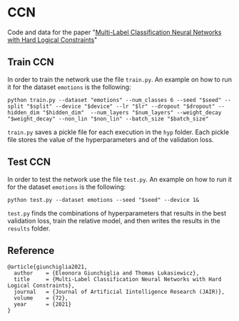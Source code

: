 # CCN

Code and data for the paper "[Multi-Label Classification Neural Networks with Hard Logical Constraints](https://dl.acm.org/doi/pdf/10.1613/jair.1.12850)"

## Train CCN

In order to train the network use the file ```train.py```. An example on how to run it for the dataset ```emotions``` is the following:
```
python train.py --dataset "emotions" --num_classes 6 --seed "$seed" --split "$split" --device "$device" --lr "$lr" --dropout "$dropout" --hidden_dim "$hidden_dim"  --num_layers "$num_layers" --weight_decay "$weight_decay" --non_lin "$non_lin" --batch_size "$batch_size" 
```
```train.py``` saves a pickle file for each execution in the ```hyp``` folder. Each pickle file stores the value of the hyperparameters and of the validation loss. 

## Test CCN 

In order to test the network use the file ```test.py```. An example on how to run it for the dataset ```emotions``` is the following: 
```
python test.py --dataset emotions --seed "$seed" --device 1&
```
```test.py``` finds the combinations of hyperparameters that results in the best validation loss, train the relative model, and then writes the results in the ```results``` folder.

## Reference

```
@article{giunchiglia2021,
  author    = {Eleonora Giunchiglia and Thomas Lukasiewicz},
  title     = {Multi-Label Classification Neural Networks with Hard Logical Constraints},
  journal   = {Journal of Artificial Iintelligence Research (JAIR)},
  volume    = {72},
  year      = {2021}
}
```
